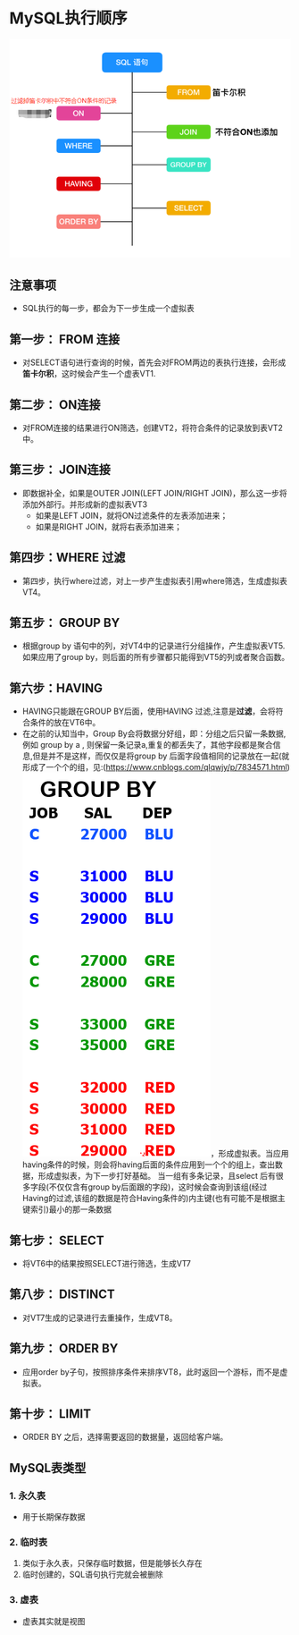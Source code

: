 # MySQL执行顺序
<img src = "./pics/20200429233132.png"/>

## 注意事项
+ SQL执行的每一步，都会为下一步生成一个虚拟表
## 第一步： FROM 连接
+ 对SELECT语句进行查询的时候，首先会对FROM两边的表执行连接，会形成**笛卡尔积**，这时候会产生一个虚表VT1.
## 第二步： ON连接
+ 对FROM连接的结果进行ON筛选，创建VT2，将符合条件的记录放到表VT2中。
## 第三步： JOIN连接
+ 即数据补全，如果是OUTER JOIN(LEFT JOIN/RIGHT JOIN)，那么这一步将添加外部行。并形成新的虚拟表VT3
   - 如果是LEFT JOIN，就将ON过滤条件的左表添加进来；
   - 如果是RIGHT JOIN，就将右表添加进来；
## 第四步：WHERE 过滤
+ 第四步，执行where过滤，对上一步产生虚拟表引用where筛选，生成虚拟表VT4。
## 第五步： GROUP BY 
+ 根据group by 语句中的列，对VT4中的记录进行分组操作，产生虚拟表VT5.如果应用了group by，则后面的所有步骤都只能得到VT5的列或者聚合函数。
## 第六步：HAVING 
+ HAVING只能跟在GROUP BY后面，使用HAVING 过滤,注意是**过滤**，会将符合条件的放在VT6中。
+ 在之前的认知当中，Group By会将数据分好组，即：分组之后只留一条数据,例如 group by a , 则保留一条记录a,重复的都丢失了，其他字段都是聚合信息,但是并不是这样，而仅仅是将group by 后面字段值相同的记录放在一起(就形成了一个个的组，见:(https://www.cnblogs.com/qlqwjy/p/7834571.html)<img src="./pics/group_by.png">，形成虚拟表。当应用having条件的时候，则会将having后面的条件应用到一个个的组上，查出数据，形成虚拟表，为下一步打好基础。 当一组有多条记录，且select 后有很多字段(不仅仅含有group by后面跟的字段)，这时候会查询到该组(经过Having的过滤,该组的数据是符合Having条件的)内主键(也有可能不是根据主键索引)最小的那一条数据
## 第七步： SELECT 
+ 将VT6中的结果按照SELECT进行筛选，生成VT7
## 第八步： DISTINCT
+ 对VT7生成的记录进行去重操作，生成VT8。
## 第九步： ORDER BY 
+ 应用order by子句，按照排序条件来排序VT8，此时返回一个游标，而不是虚拟表。
## 第十步： LIMIT
+ ORDER BY 之后，选择需要返回的数据量，返回给客户端。

## MySQL表类型
### 1. 永久表
+ 用于长期保存数据
### 2.  临时表
1. 类似于永久表，只保存临时数据，但是能够长久存在
2. 临时创建的，SQL语句执行完就会被删除
### 3. 虚表
+ 虚表其实就是视图